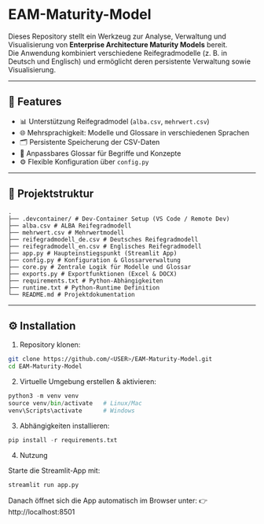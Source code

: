 # EAM-Maturity-Model

Dieses Repository stellt ein Werkzeug zur Analyse, Verwaltung und Visualisierung von **Enterprise Architecture Maturity Models** bereit.  
Die Anwendung kombiniert verschiedene Reifegradmodelle (z. B. in Deutsch und Englisch) und ermöglicht deren persistente Verwaltung sowie Visualisierung.

---

## 🚀 Features

- 📊 Unterstützung Reifegradmodel (`alba.csv`, `mehrwert.csv`)  
- 🌐 Mehrsprachigkeit: Modelle und Glossare in verschiedenen Sprachen  
- 🗂️ Persistente Speicherung der CSV-Daten  
- 🔎 Anpassbares Glossar für Begriffe und Konzepte  
- ⚙️ Flexible Konfiguration über `config.py`

---

## 📂 Projektstruktur
```
.
├── .devcontainer/ # Dev-Container Setup (VS Code / Remote Dev)
├── alba.csv # ALBA Reifegradmodell
├── mehrwert.csv # Mehrwertmodell
├── reifegradmodell_de.csv # Deutsches Reifegradmodell
├── reifegradmodell_en.csv # Englisches Reifegradmodell
├── app.py # Haupteinstiegspunkt (Streamlit App)
├── config.py # Konfiguration & Glossarverwaltung
├── core.py # Zentrale Logik für Modelle und Glossar
├── exports.py # Exportfunktionen (Excel & DOCX)
├── requirements.txt # Python-Abhängigkeiten
├── runtime.txt # Python-Runtime Definition
└── README.md # Projektdokumentation
```

---

## ⚙️ Installation

1. Repository klonen:
```bash
git clone https://github.com/<USER>/EAM-Maturity-Model.git
cd EAM-Maturity-Model
```

2. Virtuelle Umgebung erstellen & aktivieren:

```python 
python3 -m venv venv
source venv/bin/activate   # Linux/Mac
venv\Scripts\activate      # Windows
```

3. Abhängigkeiten installieren:

```python 
pip install -r requirements.txt
```

4. Nutzung

Starte die Streamlit-App mit:
```python 
streamlit run app.py
```

Danach öffnet sich die App automatisch im Browser unter:
👉 http://localhost:8501 


